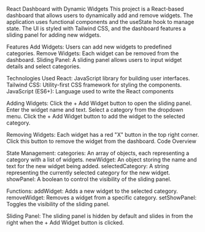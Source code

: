 
React Dashboard with Dynamic Widgets
This project is a React-based dashboard that allows users to dynamically add and remove widgets. The application uses functional components and the useState hook to manage state. The UI is styled with Tailwind CSS, and the dashboard features a sliding panel for adding new widgets.

Features
Add Widgets: Users can add new widgets to predefined categories.
Remove Widgets: Each widget can be removed from the dashboard.
Sliding Panel: A sliding panel allows users to input widget details and select categories.

Technologies Used
React: JavaScript library for building user interfaces.
Tailwind CSS: Utility-first CSS framework for styling the components.
JavaScript (ES6+): Language used to write the React components


Adding Widgets:
Click the + Add Widget button to open the sliding panel.
Enter the widget name and text.
Select a category from the dropdown menu.
Click the + Add Widget button to add the widget to the selected category.


Removing Widgets:
Each widget has a red "X" button in the top right corner. Click this button to remove the widget from the dashboard.
Code Overview

State Management:
categories: An array of objects, each representing a category with a list of widgets.
newWidget: An object storing the name and text for the new widget being added.
selectedCategory: A string representing the currently selected category for the new widget.
showPanel: A boolean to control the visibility of the sliding panel.


Functions:
addWidget: Adds a new widget to the selected category.
removeWidget: Removes a widget from a specific category.
setShowPanel: Toggles the visibility of the sliding panel.


Sliding Panel:
The sliding panel is hidden by default and slides in from the right when the + Add Widget button is clicked.